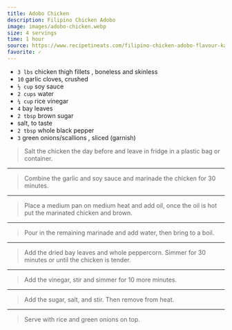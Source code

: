 ```yaml
---
title: Adobo Chicken
description: Filipino Chicken Adobo
image: images/adobo-chicken.webp
size: 4 servings
time: 1 hour
source: https://www.recipetineats.com/filipino-chicken-adobo-flavour-kapow/
favorite: ✓
---
```


* `3 lbs` chicken thigh fillets , boneless and skinless
* `10` garlic cloves, crushed
* `½ cup` soy sauce
* `2 cups` water
* `¼ cup` rice vinegar
* `4` bay leaves
* `2 tbsp` brown sugar
* salt, to taste
* `2 tbsp` whole black pepper
* `3` green onions/scallions , sliced (garnish)

> Salt the chicken the day before and leave in fridge in a plastic bag or container.

---

> Combine the garlic and soy sauce and marinade the chicken for 30 minutes.

---

> Place a medium pan on medium heat and add oil, once the oil is hot put the marinated chicken and brown.

---

> Pour in the remaining marinade and add water, then bring to a boil.

---

> Add the dried bay leaves and whole peppercorn. Simmer for 30 minutes or until the chicken is tender.

---

> Add the vinegar, stir and simmer for 10 more minutes.

---

> Add the sugar, salt, and stir. Then remove from heat.

---

> Serve with rice and green onions on top.
